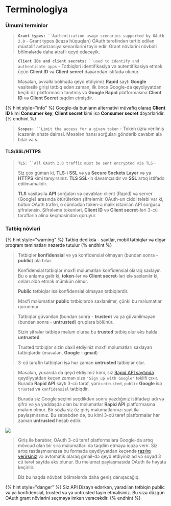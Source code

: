 # Terminologiya

### Ümumi terminlər

> **`Grant types:`**` ``Authentication usage scenarios supported by OAuth 2.0` - Grant types (icazə hüquqları) OAuth tərəfindən tərtib edilən müxtəlif avtorizasiya senarilərini təyin edir. Grant növlərini növbəti bölmələrdə daha ətraflı qeyd edəcəyik.&#x20;

> **`Client IDs and client secrets:`**` ``used to identify and authenticate apps` - Tətbiqləri identifikasiya və autentifikasiya etmək üçün **Client ID** və **Client secret** dəyərndən istifadə olunur.&#x20;
>
> Məsələn, əvvəlki bölmədə qeyd etdiyimiz **Rapid** saytı **Google** vasitəsilə girişi tətbiq edən zaman, ilk öncə Google-da qeydiyyatdan keçib öz platformasın tanıtmış və **Google** **Rapid** platformasına **Client ID** və **Client Secret** təqdim etmişdir.&#x20;

{% hint style="info" %}
Google-da bunların alternativi müvafiq olaraq **Client ID** kimi **Consumer key**, **Client secret** kimi isə **Consumer secret** dəyərləridir.
{% endhint %}

> **`Scopes:`**` ``Limit the access for a given token` - Token üzrə verilmiş icazənin əhatə dairəsi. Məsələn hansı sorğuları göndərib cavabın ala bilər və s.

#### TLS/SSL/HTTPS

> **`TLS:`**` ``All OAuth 2.0 traffic must be sent encrypted via TLS` -&#x20;
>
> Siz çox güman ki, **TLS**-i **SSL** və ya **Secure Sockets Layer** və ya **HTTPS** kimi tanıyırsınız. **TLS** **SSL**-in davamçısıdır və **SSL** artıq istifadə edilməməlidir.
>
> **TLS** vasitəsilə **API** sorğuları və cavabları client (Rapid) və server (Google) arasında ötürülərkən şifrələrnir. OAuth-un ciddi tələbi var ki, bütün OAuth trafiki, o cümlədən token-ə malik istənilən API sorğusu şifrələnsin. Şifrələmə tokenləri, **Client ID** və **Client secret**-ləri 3-cü tərəflərin əlinə keçməsindən qoruyur.

### Tətbiq növləri

{% hint style="warning" %}
Tətbiq dedikdə - saytlar, mobil tətbiqlər və digər proqram təminatları nəzərdə tutulur&#x20;
{% endhint %}

> Tətbiqlər **konfidensial** və ya konfidensial olmayan (bundan sonra - **public**) ola bilər.&#x20;
>
> Konfidensial tətbiqlər məxfi məlumatları konfidensial olaraq saxlayır. Bu o anlama gəlir ki, **token**-lər və **Client secret**-ləri elə saxlanılır ki, onları əldə etmək mümkün olmur.&#x20;
>
> **Public** tətbiqlər isə konfidensial olmayan tətbiqlərdir.&#x20;
>
> Məxfi məlumatlar **public** tətbiqlərdə saxlanılmır, çünki bu məlumatlar qorunmur.&#x20;

> Tətbiqlər güvənilən (bundan sonra - **trusted**) və ya güvənilməyən (bundan sonra - **untrusted**) qruplara bölünür.
>
> Sizin şifrələr tətbiqə məlum olursa bu **trusted** tətbiq olur əks halda **untrusted**.
>
> Trusted tətbiqlər sizin daxil etdiyiniz məxfi məlumatları saxlayan tətbiqlərdir (məsələn, **Google** - **gmail**)
>
> 3-cü tərəfin tətbiqləri isə hər zaman **untrusted** tətbiqlər olur.&#x20;

> Məsələn, yuxarıda da qeyd etdiyimiz kimi, siz [Rapid API saytında ](https://rapidapi.com/)qeydiyyatdan keçən zaman sizə `"Sign up with Google"` təklifi çıxır. Burada **Rapid API** saytı 3-cü tərəf, yəni `untrusted`, `public` **Google** isə `trusted` və `konfidensial` tətbiqdir.
>
> Burada siz Google seçimi seçdikdən sonra yazdığınız istifadəçi adı və şifrə və ya yaddaşda olan bu məlumatlar **Rapid API** platformasına məlum olmur. Bir sözlə siz öz giriş məlumatlarınızı sayt ilə paylaşmırsınız. Bu səbəbdən də, bu kimi 3-cü tərəf platformalar hər zaman **untrusted** hesab edilir.

![](<../../.gitbook/assets/vk\_swiftshader\_icd.json (1).png>)

> Giriş ilə bərabər, OAuth 3-cü tərəf platformalara Google-da artıq mövcud olan bir sıra məlumatları da təqdim etməyə icazə verir. Siz artıq rastlaşmısınızsa bu formada qeydiyyatdan keçəndə [razılıq verirsiniz](../../oauth-grant-noevl-ri/authorization-code/#icaz) və avtomatik olaraq gmail-də qeyd etdiyiniz ad və soyad 3 cü tərəf saytda əks olunur. Bu məlumat paylaşmasıda OAuth ilə həyata keçirilir.
>
> Biz bu haqda növbəti bölmələrdə daha geniş danışacağıq.

{% hint style="danger" %}
Siz API Dizayn edərkən, yaradılan tətbiqin public və ya konfidensial, trusted və ya untrusted təyin etməlisiniz. Bu sizə düzgün OAuth grant növlərini seçməyə imkan verəcəkdir.
{% endhint %}

